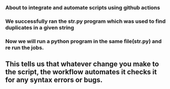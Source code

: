 

### About to integrate and automate scripts using github actions
### We successfully ran the str.py program which was used to find duplicates in a given string
### Now we will run a python program in the same file(str.py) and re run the jobs. 
## This tells us that whatever change you make to the script, the workflow automates it checks it for any syntax errors or bugs.
